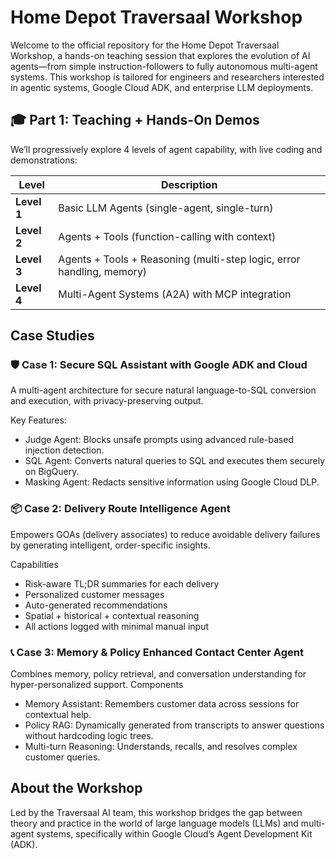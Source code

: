 # Home Depot Traversaal Workshop
Welcome to the official repository for the Home Depot Traversaal Workshop, a hands-on teaching session that explores the evolution of AI agents—from simple instruction-followers to fully autonomous multi-agent systems. This workshop is tailored for engineers and researchers interested in agentic systems, Google Cloud ADK, and enterprise LLM deployments.

## 🎓 Part 1: Teaching + Hands-On Demos

We’ll progressively explore 4 levels of agent capability, with live coding and demonstrations:

| **Level**   | **Description**                                                              |
|-------------|-------------------------------------------------------------------------------|
| **Level 1** | Basic LLM Agents (single-agent, single-turn)                                 |
| **Level 2** | Agents + Tools (function-calling with context)                               |
| **Level 3** | Agents + Tools + Reasoning (multi-step logic, error handling, memory)        |
| **Level 4** | Multi-Agent Systems (A2A) with MCP integration                                |

## Case Studies
### 🛡️ Case 1: Secure SQL Assistant with Google ADK and Cloud
A multi-agent architecture for secure natural language-to-SQL conversion and execution, with privacy-preserving output.

Key Features:
- Judge Agent: Blocks unsafe prompts using advanced rule-based injection detection.
- SQL Agent: Converts natural queries to SQL and executes them securely on BigQuery.
- Masking Agent: Redacts sensitive information using Google Cloud DLP.

### 📦 Case 2: Delivery Route Intelligence Agent
Empowers GOAs (delivery associates) to reduce avoidable delivery failures by generating intelligent, order-specific insights.

Capabilities
- Risk-aware TL;DR summaries for each delivery
- Personalized customer messages
- Auto-generated recommendations
- Spatial + historical + contextual reasoning
- All actions logged with minimal manual input

### 📞 Case 3: Memory & Policy Enhanced Contact Center Agent
Combines memory, policy retrieval, and conversation understanding for hyper-personalized support.
Components
- Memory Assistant: Remembers customer data across sessions for contextual help.
- Policy RAG: Dynamically generated from transcripts to answer questions without hardcoding logic trees.
- Multi-turn Reasoning: Understands, recalls, and resolves complex customer queries.

## About the Workshop
Led by the Traversaal AI team, this workshop bridges the gap between theory and practice in the world of large language models (LLMs) and multi-agent systems, specifically within Google Cloud’s Agent Development Kit (ADK).
